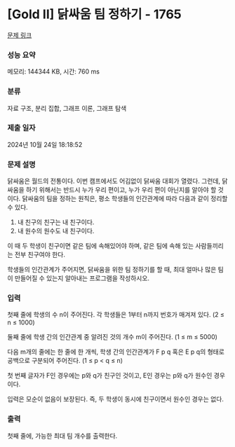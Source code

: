 # [Gold II] 닭싸움 팀 정하기 - 1765 

[문제 링크](https://www.acmicpc.net/problem/1765) 

### 성능 요약

메모리: 144344 KB, 시간: 760 ms

### 분류

자료 구조, 분리 집합, 그래프 이론, 그래프 탐색

### 제출 일자

2024년 10월 24일 18:18:52

### 문제 설명

<p>닭싸움은 월드의 전통이다. 이번 캠프에서도 어김없이 닭싸움 대회가 열렸다. 그런데, 닭싸움을 하기 위해서는 반드시 누가 우리 편이고, 누가 우리 편이 아닌지를 알아야 할 것이다. 닭싸움의 팀을 정하는 원칙은, 평소 학생들의 인간관계에 따라 다음과 같이 정리할 수 있다.</p>

<ol>
	<li>내 친구의 친구는 내 친구이다.</li>
	<li>내 원수의 원수도 내 친구이다.</li>
</ol>

<p>이 때 두 학생이 친구이면 같은 팀에 속해있어야 하며, 같은 팀에 속해 있는 사람들끼리는 전부 친구여야 한다.</p>

<p>학생들의 인간관계가 주어지면, 닭싸움을 위한 팀 정하기를 할 때, 최대 얼마나 많은 팀이 만들어질 수 있는지 알아내는 프로그램을 작성하시오.</p>

### 입력 

 <p>첫째 줄에 학생의 수 n이 주어진다. 각 학생들은 1부터 n까지 번호가 매겨져 있다. (2 ≤ n ≤ 1000) </p>

<p>둘째 줄에 학생 간의 인간관계 중 알려진 것의 개수 m이 주어진다. (1 ≤ m ≤ 5000)</p>

<p>다음 m개의 줄에는 한 줄에 한 개씩, 학생 간의 인간관계가 F p q 혹은 E p q의 형태로 공백으로 구분되어 주어진다. (1 ≤ p < q ≤ n)</p>

<p>첫 번째 글자가 F인 경우에는 p와 q가 친구인 것이고, E인 경우는 p와 q가 원수인 경우이다. </p>

<p>입력은 모순이 없음이 보장된다. 즉, 두 학생이 동시에 친구이면서 원수인 경우는 없다.</p>

### 출력 

 <p>첫째 줄에, 가능한 최대 팀 개수를 출력한다.</p>

